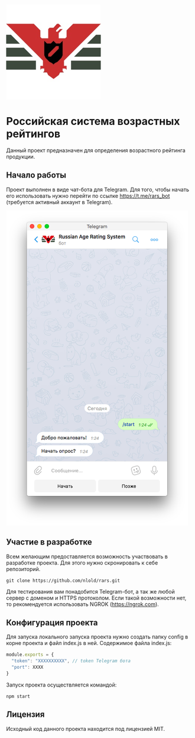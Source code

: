 ![Logo of the project](src/images/logo.jpg)

# Российская система возрастных рейтингов

Данный проект предназначен для определения возрастного рейтинга продукции.

## Начало работы

Проект выполнен в виде чат-бота для Telegram. Для того, чтобы начать его использовать нужно перейти по ссылке https://t.me/rars_bot (требуется активный аккаунт в Telegram).  

![Example view](src/images/example.png)

## Участие в разработке

Всем желающим предоставляется возможность участвовать в разработке проекта. Для этого нужно скронировать к себе репозиторий. 

```shell
git clone https://github.com/nlold/rars.git
```

Для тестирования вам понадобится Telegram-бот, а так же любой сервер с доменом и HTTPS протоколом. Если такой возможности нет, то рекомендуется использовать NGROK (https://ngrok.com).

## Конфигурация проекта

Для запуска локального запуска проекта нужно создать папку config в корне проекта и файл index.js в ней. Содержимое файла index.js:

```javascript
module.exports = {
  "token": "XXXXXXXXXX", // token Telegram бота
  "port": XXXX
}
```

Запуск проекта осуществляется командой:

```shell
npm start
```

## Лицензия

Исходный код данного проекта находится под лицензией MIT.